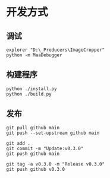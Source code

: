 # 开发方式

## 调试

``` shell
explorer "D:\_Producers\ImageCropper"
python -m MaaDebugger
```

## 构建程序

``` shell
python ./install.py
python ./build.py
```

## 发布

``` shell
git pull github main
git push --set-upstream github main

git add .
git commit -m "Update:v0.3.0"
git push github main

git tag -a v0.3.0 -m "Release v0.3.0"
git push github v0.3.0
```
